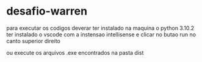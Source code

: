 # desafio-warren

para executar  os codigos deverar  ter instalado na maquina o 
python 3.10.2
ter instalado o vscode  com a instensao intellisense
e clicar no butao run no canto superior direito

ou execute os arquivos .exe encontrados na pasta dist
